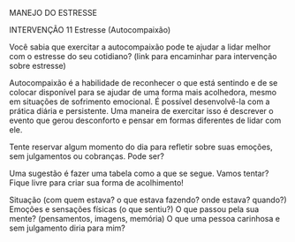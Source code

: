 MANEJO DO ESTRESSE

INTERVENÇÃO 11 Estresse (Autocompaixão)

Você sabia que exercitar a autocompaixão pode te ajudar a lidar melhor com o estresse do seu cotidiano? (link para encaminhar para intervenção sobre estresse)

Autocompaixão é a habilidade de reconhecer o que está sentindo e de se colocar disponível para se ajudar de uma forma mais acolhedora, mesmo em situações de sofrimento emocional. É possível desenvolvê-la com a prática diária e persistente.
Uma maneira de exercitar isso é descrever o evento que gerou desconforto e pensar em formas diferentes de lidar com ele.

Tente reservar algum momento do dia para refletir sobre suas emoções, sem julgamentos ou cobranças. Pode ser?

Uma sugestão é fazer uma tabela como a que se segue. Vamos tentar? Fique livre para criar sua forma de acolhimento!

Situação (com quem estava? o que estava fazendo? onde estava? quando?)
Emoções e sensações físicas (o que sentiu?)
O que passou pela sua mente? (pensamentos, imagens, memória)
O que uma pessoa carinhosa e sem julgamento diria para mim?




















